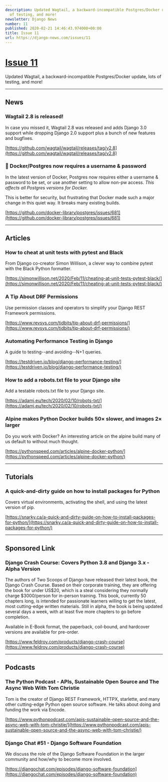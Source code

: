 ```yaml
---
description: Updated Wagtail, a backward-incompatible Postgres/Docker update, lots
  of testing, and more!
newsletter: Django News
number: 11
published: 2020-02-21 14:46:43.974000+00:00
title: Issue 11
url: https://django-news.com/issues/11
---
```


# [Issue 11](https://django-news.com/issues/11)

Updated Wagtail, a backward-incompatible Postgres/Docker update, lots of testing, and more!

----

## News

### Wagtail 2.8 is released!

<p>In case you missed it, Wagtail 2.8 was released and adds Django 3.0 support while dropping Django 2.0 support plus a bunch of new features and bugfixes.</p>

[https://github.com/wagtail/wagtail/releases/tag/v2.8](https://github.com/wagtail/wagtail/releases/tag/v2.8)

### 🚨 Docker/Postgres now requires a username & password

<p>In the latest version of Docker, Postgres now requires either a username &amp; password to be set, or use another setting to allow non-pw access. <em>This affects all Postgres versions for Docker.</em></p>

<p>This is better for security, but frustrating that Docker made such a major change in this quiet way. It breaks many existing builds.</p>

[https://github.com/docker-library/postgres/issues/681](https://github.com/docker-library/postgres/issues/681)

----

## Articles

### How to cheat at unit tests with pytest and Black

<p>From Django co-creator Simon Willison, a clever way to combine pytest with the Black Python formatter.</p>

[https://simonwillison.net/2020/Feb/11/cheating-at-unit-tests-pytest-black/](https://simonwillison.net/2020/Feb/11/cheating-at-unit-tests-pytest-black/)

### A Tip About DRF Permissions

<p>Use permission classes and operators to simplify your Django REST Framework permissions.</p>

[https://www.revsys.com/tidbits/tip-about-drf-permissions/](https://www.revsys.com/tidbits/tip-about-drf-permissions/)

### Automating Performance Testing in Django

<p>A guide to testing--and avoiding--N+1 queries.</p>

[https://testdriven.io/blog/django-performance-testing/](https://testdriven.io/blog/django-performance-testing/)

### How to add a robots.txt file to your Django site

<p>Add a testable robots.txt file to your Django site.</p>

[https://adamj.eu/tech/2020/02/10/robots-txt/](https://adamj.eu/tech/2020/02/10/robots-txt/)

### Alpine makes Python Docker builds 50× slower, and images 2× larger

<p>Do you work with Docker? An interesting article on the alpine build many of us default to without much thought.</p>

[https://pythonspeed.com/articles/alpine-docker-python/](https://pythonspeed.com/articles/alpine-docker-python/)

----

## Tutorials

### A quick-and-dirty guide on how to install packages for Python

<p>Covers virtual environments, activating the shell, and using the latest version of pip.</p>

[https://snarky.ca/a-quick-and-dirty-guide-on-how-to-install-packages-for-python/](https://snarky.ca/a-quick-and-dirty-guide-on-how-to-install-packages-for-python/)

----

## Sponsored Link

### Django Crash Course: Covers Python 3.8 and Django 3.x - Alpha Version

<p>The authors of Two Scoops of Django have released their latest book, the Django Crash Course.  Based on their corporate training, they are offering the book for under US$20, which is a steal considering they normally charge $3000/person for in-person training. This book, currently 50 chapters long, is intended for passionate learners willing to get the latest, most cutting-edge written materials. Still in alpha, the book is being updated several days a week, with at least five more chapters to go before completion.</p>

<p>Available in E-Book format, the paperback, coil-bound, and hardcover versions are available for pre-order.</p>

[https://www.feldroy.com/products/django-crash-course](https://www.feldroy.com/products/django-crash-course)

----

## Podcasts

### The Python Podcast - APIs, Sustainable Open Source and The Async Web With Tom Christie

<p>Tom is the creator of Django REST Framework, HTTPX, starlette, and many other cutting-edge Python open source software. He talks about doing and funding the work via Encode.</p>

[https://www.pythonpodcast.com/apis-sustainable-open-source-and-the-async-web-with-tom-christie/](https://www.pythonpodcast.com/apis-sustainable-open-source-and-the-async-web-with-tom-christie/)

### Django Chat #51 - Django Software Foundation

<p>We discuss the role of the Django Software Foundation in the larger community and how/why to become more involved.</p>

[https://djangochat.com/episodes/django-software-foundation](https://djangochat.com/episodes/django-software-foundation)